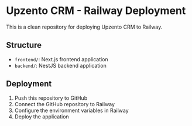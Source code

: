 # Upzento CRM - Railway Deployment

This is a clean repository for deploying Upzento CRM to Railway.

## Structure

- `frontend/`: Next.js frontend application
- `backend/`: NestJS backend application

## Deployment

1. Push this repository to GitHub
2. Connect the GitHub repository to Railway
3. Configure the environment variables in Railway
4. Deploy the application
